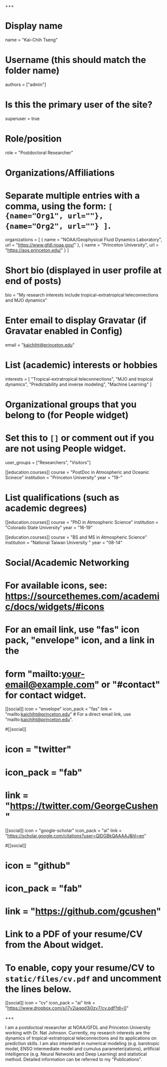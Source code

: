 +++
# Display name
name = "Kai-Chih Tseng"

# Username (this should match the folder name)
authors = ["admin"]

# Is this the primary user of the site?
superuser = true

# Role/position
role = "Postdoctoral Researcher"

# Organizations/Affiliations
#   Separate multiple entries with a comma, using the form: `[ {name="Org1", url=""}, {name="Org2", url=""} ]`.
organizations = [ { name = "NOAA/Geophysical Fluid Dynamics Laboratory", url = "https://www.gfdl.noaa.gov/" }, { name = "Princeton University", url = "https://aos.princeton.edu/" } ]

# Short bio (displayed in user profile at end of posts)
bio = "My research interests include tropical-extratropical teleconnections and MJO dynamics"

# Enter email to display Gravatar (if Gravatar enabled in Config)
email = "kaichiht@princeton.edu"

# List (academic) interests or hobbies
interests = [
  "Tropical-extratropical teleconnections",
  "MJO and tropical dynamics",
  "Predictability and inverse modeling",
  "Machine Learning"
]

# Organizational groups that you belong to (for People widget)
# Set this to `[]` or comment out if you are not using People widget.
user_groups = ["Researchers", "Visitors"]

[[education.courses]]
  course = "PostDoc in Atmospheric and Oceanic Scinece"
  institution = "Princeton University"
  year = "19-"


# List qualifications (such as academic degrees)
[[education.courses]]
  course = "PhD in Atmospheric Science"
  institution = "Colorado State University"
  year = "16-19"

[[education.courses]]
  course = "BS and MS in Atmospheric Science"
  institution = "National Taiwan University "
  year = "08-14"

# Social/Academic Networking
# For available icons, see: https://sourcethemes.com/academic/docs/widgets/#icons
#   For an email link, use "fas" icon pack, "envelope" icon, and a link in the
#   form "mailto:your-email@example.com" or "#contact" for contact widget.

[[social]]
  icon = "envelope"
  icon_pack = "fas"
  link = "mailto:kaichiht@princeton.edu"  # For a direct email link, use "mailto:kaichiht@princeton.edu".

#[[social]]
#  icon = "twitter"
#  icon_pack = "fab"
#  link = "https://twitter.com/GeorgeCushen"

[[social]]
  icon = "google-scholar"
  icon_pack = "ai"
  link = "https://scholar.google.com/citations?user=QlDGBkQAAAAJ&hl=en"

#[[social]]
#  icon = "github"
#  icon_pack = "fab"
#  link = "https://github.com/gcushen"

# Link to a PDF of your resume/CV from the About widget.
# To enable, copy your resume/CV to `static/files/cv.pdf` and uncomment the lines below.
[[social]]
   icon = "cv"
   icon_pack = "ai"
   link = "https://www.dropbox.com/s/i7y2iaqqd3i0zv7/cv.pdf?dl=0"

+++

I am a postdoctoal researcher at NOAA/GFDL and Princeton University working with Dr. Nat Johnson. Currently, my research interests are the dynamics of tropical-extratropical teleconnections and its applications on prediction skills. I am also interested in numerical modeling (e.g. barotropic model, ENSO intermediate model and cumulus parameterizations), artificial intelligence (e.g. Neural Networks and Deep Learning) and statistical method. Detailed information can be referred to my "Publications".
